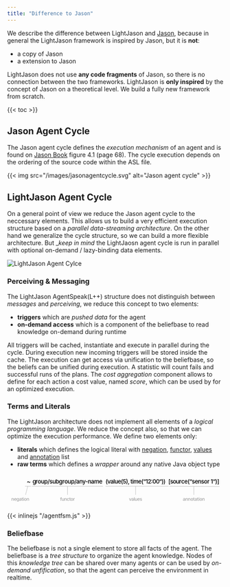 ```yaml
---
title: "Difference to Jason"
---
```


We describe the difference between LightJason and [Jason](http://jason.sourceforge.net/), because in general the LightJason framework is inspired by Jason, but it is __not__:

* a copy of Jason
* a extension to Jason

LightJason does not use __any code fragments__ of Jason, so there is no connection between the two frameworks. LightJason is __only inspired__ by the concept of Jason on a theoretical level. We build a fully new framework from scratch.

{{< toc >}}


## Jason Agent Cycle

The Jason agent cycle defines the _execution mechanism_ of an agent and is found on [Jason Book](http://jason.sourceforge.net/jBook/jBook/Home.html) figure 4.1 (page 68). The cycle execution depends on the ordering of the source code within the ASL file.

{{< img src="/images/jasonagentcycle.svg" alt="Jason agent cycle" >}}


## LightJason Agent Cycle

On a general point of view we reduce the Jason agent cycle to the neccessary elements. This allows us to build a very efficient execution structure based on a _parallel data-streaming architecture_. On the other hand we generalize the cycle structure, so we can build a more flexible architecture. But __keep in mind_ the LightJaosn agent cycle is run in parallel with optional on-demand / lazy-binding data elements.

![LightJason Agent Cylce](/images/agentcycle.svg#centering)

### Perceiving & Messaging

The LightJason AgentSpeak(L++) structure does not distinguish between _messages_ and _perceiving_, we reduce this concept to two elements:

* __triggers__ which are _pushed data_ for the agent
* __on-demand access__ which is a component of the beliefbase to read knowledge on-demand during runtime

All triggers will be cached, instantiate and execute in parallel during the cycle. During execution new incoming triggers will be stored inside the cache. 
The execution can get access via unification to the beliefbase, so the beliefs can be unified during execution.
A statistic will count fails and successful runs of the plans. The _cost aggregation_ component allows to define for each action a cost value, named _score_, which can be used by for an optimized execution.

### Terms and Literals

The LightJason architecture does not implement all elements of a _logical programming language_. We reduce the concept also, so that we can optimize the execution performance. We define two elements only:

* __literals__ which defines the logical literal with <a href="#literal-negation" id="animate-literal-negation">negation</a>, <a href="#literal-functor" id="animate-literal-functor">functor</a>, <a href="#literal-values" id="animate-literal-values">values</a> and <a href="#literal-annotation" id="animate-literal-annotation">annotation</a> list
* __raw terms__ which defines a _wrapper_ around any native Java object type

<svg xmlns="http://www.w3.org/2000/svg" viewBox="207 192 743 111" width="743pt" height="148"><g fill="none"><title>Literal</title><title>Ebene 1</title><text transform="translate(274.48 206.72)" fill="#000"><tspan font-size="20" font-weight="500" x="0" y="19" textLength="12">~</tspan></text><text transform="translate(545.063 206.72)" fill="#000"><tspan font-size="20" font-weight="500" x=".01" y="19" textLength="205.98">(value(5), time(“12:00“))</tspan></text><text transform="translate(760.698 206.72)" fill="#000"><tspan font-size="20" font-weight="500" x=".09" y="19" textLength="44.44">[sour</tspan><tspan font-size="20" font-weight="500" x="44.17" y="19" textLength="130.74">ce(“sensor 1“)]</tspan></text><text transform="translate(293.563 206.72)" fill="#000"><tspan font-size="20" font-weight="500" x=".46" y="19" textLength="18.14">gr</tspan><tspan font-size="20" font-weight="500" x="18.24" y="19" textLength="92.24">oup/subgr</tspan><tspan font-size="20" font-weight="500" x="110.12" y="19" textLength="130.42">oup/any-name</tspan></text><path stroke="#a5a5a5" stroke-linecap="round" stroke-linejoin="round" d="M765 235.125l171 .93M545.333 235.125h215.5M292.333 235.125h243M288.031 235.127l-19.406-.002M848.198 264v-28"/><text transform="translate(221.063 269.776)" fill="#a5a5a5"><tspan font-size="16" font-weight="500" x=".032" y="15" textLength="61.936">negation</tspan></text><text transform="translate(388.563 269.776)" fill="#a5a5a5"><tspan font-size="16" font-weight="500" x=".164" y="15" textLength="50.672">functor</tspan></text><text transform="translate(625.063 269.776)" fill="#a5a5a5"><tspan font-size="16" font-weight="500" x=".184" y="15" textLength="45.632">values</tspan></text><text transform="translate(810.198 269.776)" fill="#a5a5a5"><tspan font-size="16" font-weight="500" x=".064" y="15" textLength="75.872">annotation</tspan></text><path stroke="#a5a5a5" stroke-linecap="round" stroke-linejoin="round" d="M414.063 264v-28M648.063 264v-28M277.545 235.126L270.084 264"/></g></svg>


{{< inlinejs "/agentfsm.js" >}}

### Beliefbase

The beliefbase is not a single element to store all facts of the agent. The beliefbase is a _tree structure_ to organize the agent knowledge. Nodes of this _knowledge tree_ can be shared over many agents or can be used by _on-demand unfification_, so that the agent can perceive the environment in realtime.

